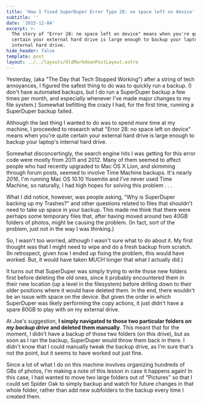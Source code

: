```yaml
---
title: 'How I fixed SuperDuper Error Type 28: no space left on device'
subtitle: ''
date: '2015-12-04'
excerpt: >-
  The story of "Error 28: no space left on device" means when you're quite
  certain your external hard drive is large enough to backup your laptop's
  internal hard drive.
hide_header: false
template: post
layout: ../../layouts/OldMarkdownPostLayout.astro
---
```

Yesterday, (aka "The Day that Tech Stopped Working") after a string of tech annoyances, I figured the safest thing to do was to quickly run a backup. (I don't have automated backups, but I do run a SuperDuper backup a few times per month, and especially whenever I've made major changes to my file system.) Somewhat befitting the crazy I had, for the first time, running a SuperDuper backup failed. 

Although the last thing I wanted to do was to spend *more* time at my machine, I proceeded to research what "Error 28: no space left on device" means when you're quite certain your external hard drive is large enough to backup your laptop's internal hard drive.

Somewhat disconcertingly, the search engine hits I was getting for this error code were mostly from 2011 and 2012. Many of them seemed to affect people who had recently upgraded to Mac OS X Lion, and skimming through forum posts, seemed to involve Time Machine backups. It's nearly *2016*, I'm running Mac OS 10.10 Yosemite and I've never used Time Machine, so naturally, I had high hopes for solving this problem . . .

What I did notice, however, was people asking, "Why is SuperDuper backing up my Trashes?" and other questions related to files that shouldn't need to take up space in your backup. This made me think that there were perhaps some temporary files that, after having moved around two 40GB folders of photos, might be causing the problem. (In fact, sort of the problem, just not in the way I was thinking.)

So, I wasn't too worried, although I wasn't sure what to do about it. My first thought was that I might need to wipe and do a fresh backup from scratch. (In retrospect, given how I ended up fixing the problem, this would have worked. But, it would have taken MUCH longer that what I actually did.)

It turns out that SuperDuper was simply trying to write those new folders first before deleting the old ones, since it probably encountered them in their new location (up a level in the filesystem) before drilling down to their older positions where it would have deleted them. In the end, there wouldn't be an issue with space on the device. But given the order in which SuperDuper was likely performing the copy actions, it just didn't have a spare 80GB to play with on my external drive.

At Joe's suggestion, <b>I simply navigated to those two particular folders *on my backup drive* and deleted them manually</b>. This meant that for the moment, I didn't have a backup of those two folders (on this drive), but as soon as I ran the backup, SuperDuper would throw them back in there. I didn't know that I could manually tweak the backup drive, as I'm sure that's not the point, but it seems to have worked out just fine.

Since a lot of what I do on this machine involves organizing hundreds of GBs of photos, I'm making a note of this lesson in case it happens again! In this case, I had wanted to move two large folders out of "Pictures" so that I could set Spider Oak to simply backup and watch for future changes in that whole folder, rather than add new subfolders to the backup every time I created them.